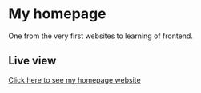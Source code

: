 # My homepage

One from the very first websites to learning of frontend.

## Live view

[Click here to see my homepage website](https://dawid-klos.github.io/homepage-webpack)
